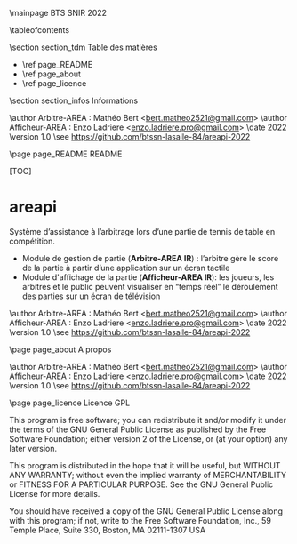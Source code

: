 \mainpage BTS SNIR 2022

\tableofcontents

\section section_tdm Table des matières
- \ref page_README
- \ref page_about
- \ref page_licence

\section section_infos Informations

\author Arbitre-AREA : Mathéo Bert <<bert.matheo2521@gmail.com>>
\author Afficheur-AREA : Enzo Ladriere <<enzo.ladriere.pro@gmail.com>>
\date 2022
\version 1.0
\see https://github.com/btssn-lasalle-84/areapi-2022


\page page_README README

[TOC]

# areapi

Système d’assistance à l’arbitrage lors d’une partie de tennis de table en compétition.

- Module de gestion de partie (**Arbitre-AREA IR**) ​: l’arbitre gère le score de la partie à partir d’une application sur un écran tactile
- Module d'affichage de la partie (**Afficheur-AREA IR**) ​: les joueurs, les arbitres et le public peuvent visualiser en “temps réel” le déroulement des parties sur un écran de télévision


\author Arbitre-AREA : Mathéo Bert <<bert.matheo2521@gmail.com>>
\author Afficheur-AREA : Enzo Ladriere <<enzo.ladriere.pro@gmail.com>>
\date 2022
\version 1.0
\see https://github.com/btssn-lasalle-84/areapi-2022


\page page_about A propos

\author Arbitre-AREA : Mathéo Bert <<bert.matheo2521@gmail.com>>
\author Afficheur-AREA : Enzo Ladriere <<enzo.ladriere.pro@gmail.com>>
\date 2022
\version 1.0
\see https://github.com/btssn-lasalle-84/areapi-2022


\page page_licence Licence GPL

This program is free software; you can redistribute it and/or modify
it under the terms of the GNU General Public License as published by
the Free Software Foundation; either version 2 of the License, or
(at your option) any later version.

This program is distributed in the hope that it will be useful,
but WITHOUT ANY WARRANTY; without even the implied warranty of
MERCHANTABILITY or FITNESS FOR A PARTICULAR PURPOSE. See the
GNU General Public License for more details.

You should have received a copy of the GNU General Public License
along with this program; if not, write to the Free Software
Foundation, Inc., 59 Temple Place, Suite 330, Boston, MA 02111-1307 USA
